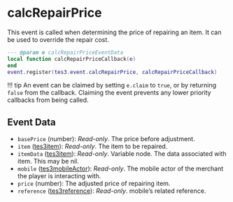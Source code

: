 <!---
	This file is autogenerated. Do not edit this file manually. Your changes will be ignored.
	More information: https://github.com/MWSE/MWSE/tree/master/docs
-->

# calcRepairPrice
<div class="search_terms" style="display: none">calcrepairprice</div>

This event is called when determining the price of repairing an item. It can be used to override the repair cost.

```lua
--- @param e calcRepairPriceEventData
local function calcRepairPriceCallback(e)
end
event.register(tes3.event.calcRepairPrice, calcRepairPriceCallback)
```

!!! tip
	An event can be claimed by setting `e.claim` to `true`, or by returning `false` from the callback. Claiming the event prevents any lower priority callbacks from being called.

## Event Data

* `basePrice` (number): *Read-only*. The price before adjustment.
* `item` ([tes3item](../../types/tes3item)): *Read-only*. The item to be repaired.
* `itemData` ([tes3item](../../types/tes3item)): *Read-only*. Variable node. The data associated with item. This may be nil.
* `mobile` ([tes3mobileActor](../../types/tes3mobileActor)): *Read-only*. The mobile actor of the merchant the player is interacting with.
* `price` (number): The adjusted price of repairing item.
* `reference` ([tes3reference](../../types/tes3reference)): *Read-only*. mobile’s related reference.

